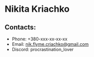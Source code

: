 # Nikita Kriachko

## Contacts:

- Phone: +380-xxx-xx-xx-xx
- Email: nik.flyme.criachko@gmail.com
- Discord: procrastination_lover
